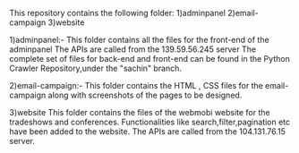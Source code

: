This repository contains the following folder:
1)adminpanel
2)email-campaign
3)website


1)adminpanel:-
This folder contains all the files for the front-end of the adminpanel
The APIs are called from the 139.59.56.245 server
The complete set of files for back-end and front-end can be found in the Python Crawler Repository,under the "sachin" branch.

2)email-campaign:-
This folder contains the HTML , CSS files for the email-campaign along with screenshots of the pages to be designed.

3)website
This folder contains the files of the webmobi website for the tradeshows and conferences.
Functionalities like search,filter,pagination etc have been added to the website.
The APIs are called from the 104.131.76.15 server.


